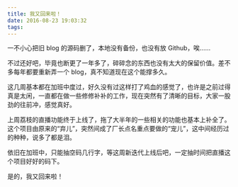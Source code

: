 ```yaml
---
title: 我又回来啦！
date: 2016-08-23 19:03:32
tags:
---
```


一不小心把旧 blog 的源码删了，本地没有备份，也没有放 Github，唉……

不过还好吧，毕竟也断更了一年多了，碎碎念的东西也没有太大的保留价值。差不多每年都要重新弄一个 blog，真不知道现在这个能撑多久。

这几周基本都在加班中度过，好久没有过这样打了鸡血的感觉了，也许是之前过得真是太闲，一直都在做一些修修补补的工作，现在突然有了清晰的目标，大家一股劲的往前冲，感觉真好。

上周荔枝的直播功能终于上线了，拖了大半年的一些相关的功能也基本上补全了。这个项目由原来的“弃儿”，突然间成了厂长点名重点要做的“宠儿”，这中间经历过的种种，说多了都是泪。

依旧在加班中，只能抽空码几行字，等这周新迭代上线后吧，一定抽时间把直播这个项目好好的码下。

是的，我又回来啦！
